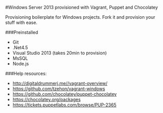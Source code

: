 #Windows Server 2013 provisioned with Vagrant, Puppet and Chocolatey

Provisioning boilerplate for Windows projects. Fork it and provision your stuff with ease.

###Preinstalled

- Git
- .Net4.5
- Visual Studio 2013 (takes 20min to provision)
- MsSQL
- Node.js

###Help resources:
- http://digitaldrummerj.me//vagrant-overview/
- https://github.com/tzehon/vagrant-windows
- https://github.com/chocolatey/puppet-chocolatey
- https://chocolatey.org/packages
- https://tickets.puppetlabs.com/browse/PUP-2365
